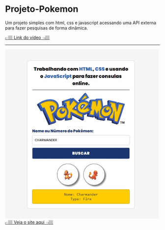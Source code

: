 <h1> Projeto-Pokemon </h1>
<p> Um projeto simples com html, css e javascript acessando uma API externa para fazer pesquisas de forma dinâmica.</p>
<p><a href="https://www.youtube.com/watch?v=vdytGGKyJKE" target="_blank">👉🏽 Link do vídeo 👈🏽</a></p>
<hr>
<img src="https://github.com/carlos09v/Projeto-Pokemon/blob/main/assets/projeto_pokemon.jpg?raw=true" width='500'>
<a href="https://carlos09v.github.io/Projeto-Pokemon/" target="_blank">👉🏽 Veja o site aqui 👈🏽</a>
 
